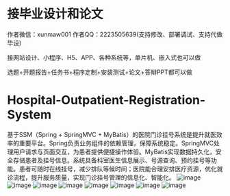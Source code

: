 # 接毕业设计和论文
作者微信：xunmaw001  作者QQ：2223505639(支持修改、部署调试、支持代做毕设)

接网站设计、小程序、H5、APP、各种系统等，单片机、嵌入式也可以做

选题+开题报告+任务书+程序定制+安装测试+论文+答辩PPT都可以做
# Hospital-Outpatient-Registration-System
基于SSM（Spring + SpringMVC + MyBatis）的医院门诊挂号系统是提升就医效率的重要平台。Spring负责业务组件的依赖管理，保障系统稳定。SpringMVC处理用户请求与页面交互，为患者提供便捷操作体验。MyBatis实现数据持久化，安全存储患者及挂号信息。系统具备科室医生信息展示、号源查询、预约挂号等功能。患者可随时在线挂号，减少排队等候时间；医院能合理安排医疗资源，优化就诊流程，提升服务质量，实现门诊挂号管理的信息化、智能化。
![image](https://github.com/user-attachments/assets/2cf106d9-c2b6-44fa-a698-1a41f070744e)
![image](https://github.com/user-attachments/assets/177d3e74-dc0d-4e8a-bec0-dd3ec40e0cfb)
![image](https://github.com/user-attachments/assets/66adc5d0-2d75-4599-9c71-6d66c4a908d2)
![image](https://github.com/user-attachments/assets/c4cd1b49-3395-4d5c-9f45-727b64916cae)
![image](https://github.com/user-attachments/assets/aa8116ce-ae1e-4513-a9bf-95946625048c)
![image](https://github.com/user-attachments/assets/a43f56fa-130c-44dc-aa3f-e4b873944f24)
![image](https://github.com/user-attachments/assets/da713eaf-e630-47d7-86aa-9760cd8d3ead)
![image](https://github.com/user-attachments/assets/2f1d247a-5139-445b-9ddd-ac071739e2ae)
